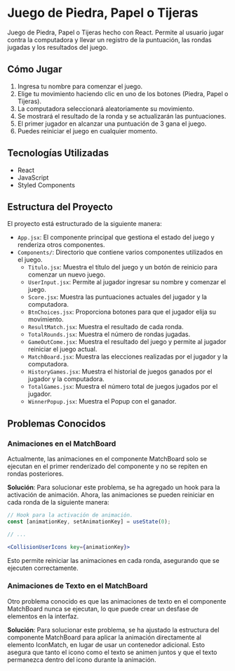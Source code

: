 # Juego de Piedra, Papel o Tijeras

Juego de Piedra, Papel o Tijeras hecho con React. Permite al usuario jugar contra la computadora y llevar un registro de la puntuación, las rondas jugadas y los resultados del juego.

## Cómo Jugar

1. Ingresa tu nombre para comenzar el juego.
2. Elige tu movimiento haciendo clic en uno de los botones (Piedra, Papel o Tijeras).
3. La computadora seleccionará aleatoriamente su movimiento.
4. Se mostrará el resultado de la ronda y se actualizarán las puntuaciones.
5. El primer jugador en alcanzar una puntuación de 3 gana el juego.
6. Puedes reiniciar el juego en cualquier momento.

## Tecnologías Utilizadas

- React
- JavaScript
- Styled Components

## Estructura del Proyecto

El proyecto está estructurado de la siguiente manera:

- `App.jsx`: El componente principal que gestiona el estado del juego y renderiza otros componentes.
- `Components/`: Directorio que contiene varios componentes utilizados en el juego.
  - `Titulo.jsx`: Muestra el título del juego y un botón de reinicio para comenzar un nuevo juego.
  - `UserInput.jsx`: Permite al jugador ingresar su nombre y comenzar el juego.
  - `Score.jsx`: Muestra las puntuaciones actuales del jugador y la computadora.
  - `BtnChoices.jsx`: Proporciona botones para que el jugador elija su movimiento.
  - `ResultMatch.jsx`: Muestra el resultado de cada ronda.
  - `TotalRounds.jsx`: Muestra el número de rondas jugadas.
  - `GameOutCome.jsx`: Muestra el resultado del juego y permite al jugador reiniciar el juego actual.
  - `MatchBoard.jsx`: Muestra las elecciones realizadas por el jugador y la computadora.
  - `HistoryGames.jsx`: Muestra el historial de juegos ganados por el jugador y la computadora.
  - `TotalGames.jsx`: Muestra el número total de juegos jugados por el jugador.
  - `WinnerPopup.jsx`: Muestra el Popup con el ganador.

## Problemas Conocidos

### Animaciones en el MatchBoard

Actualmente, las animaciones en el componente MatchBoard solo se ejecutan en el primer renderizado del componente y no se repiten en rondas posteriores.

**Solución**: Para solucionar este problema, se ha agregado un hook para la activación de animación. Ahora, las animaciones se pueden reiniciar en cada ronda de la siguiente manera:

```jsx
// Hook para la activación de animación.
const [animationKey, setAnimationKey] = useState(0);

// ...

<CollisionUserIcons key={animationKey}>
```
Esto permite reiniciar las animaciones en cada ronda, asegurando que se ejecuten correctamente.

### Animaciones de Texto en el MatchBoard

Otro problema conocido es que las animaciones de texto en el componente MatchBoard nunca se ejecutan, lo que puede crear un desfase de elementos en la interfaz.

**Solución**: Para solucionar este problema, se ha ajustado la estructura del componente MatchBoard para aplicar la animación directamente al elemento IconMatch, en lugar de usar un contenedor adicional. Esto asegura que tanto el icono como el texto se animen juntos y que el texto permanezca dentro del icono durante la animación.

